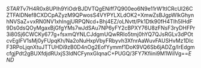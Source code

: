 $START$v7H4R0x8UPIh9YiOdrBJDVTQgENiff7Q900eo6N9e11rW1tICRcUl26CZTFAlDNef8CXDCpAZyzM9QPwosS4VYPYLXLdOK2+XmwZsBJgpWIkGhynhNVSaZ+vxRN0NV1xhIngjURPQNcd+Bhj4EZ/oLNvtt/Pk1Dtk90fH4TIh5IHdF9Ds0dsQOyMgaxBjGfgYMs7wJdSAu7NP6yFY2cBPXY76U8zFNsF3ryDHFPr3i80Sj6CWCKy677g+fsxmQYNLCJdgmUQwRRIo5tmj0hYQ7QJsRGLv3dPOtcvEgIFV1sMj0yFUpqKh/Na2oNuHxpVbyFRbyvh3XfnrAaWuvFAUSHvMz1DIcF3RPoLjqnXtuJTTUHDi9zB0D4nOg2EofYymmf1DoK9VQ6Sb6jADZg/IrEdgmcfgjPdt2gBUXfdjdRUxjS3ldNCFynxGlqnaC+PUGQ/3FY7Kfiini9M1WiIVg==$END$